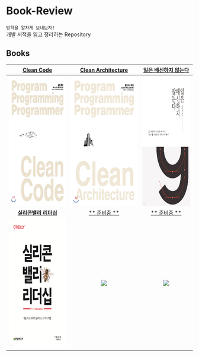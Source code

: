 # Book-Review

`방학을 알차게 보내보자!`  
개발 서적을 읽고 정리하는 Repository

## Books

|                  [**Clean Code**](books/Clean%20Code)                   |           [**Clean Architecture**](books/Clean%20Architecture)           |         [**일은 배신하지 않는다**](books/일은%20배신하지%20않는다)         |
| :---------------------------------------------------------------------: | :----------------------------------------------------------------------: | :------------------------------------------------------------------------: |
|    <img src="images/Clean-Code.jpeg" width="265px" height="350px"/>     | <img src="images/Clean-Architecture.jpeg" width="267px" height="350px"/> | <img src="images/일은-배신하지-않는다.jpeg" width="238px" height="350px"/> |
|           [**실리콘밸리 리더십**](books/실리콘밸리%20리더십)            |                          [** 준비중 **](books/)                          |                           [** 준비중 **](books/)                           |
| <img src="images/실리콘밸리-리더십.jpeg" width="246px" height="350px"/> |              <img src="images/" width="px" height="350px"/>              |               <img src="images/" width="px" height="350px"/>               |
